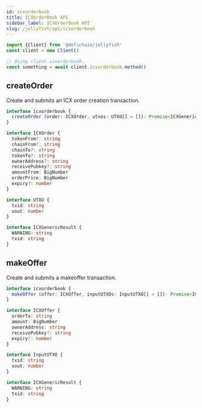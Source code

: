 ```yaml
---
id: icxorderbook
title: ICXOrderBook API
sidebar_label: ICXOrderBook API
slug: /jellyfish/api/icxorderbook
---
```


```js
import {Client} from '@defichain/jellyfish'
const client = new Client()

// Using client.icxorderbook.
const something = await client.icxorderbook.method()
```

## createOrder

Create and submits an ICX order creation transaction.

```ts title="client.icxorderbook.createOrder()"
interface icxorderbook {
  createOrder (order: ICXOrder, utxos: UTXO[] = []): Promise<ICXGenericResult>
}

interface ICXOrder {
  tokenFrom?: string
  chainFrom?: string
  chainTo?: string
  tokenTo?: string
  ownerAddress?: string
  receivePubkey?: string
  amountFrom: BigNumber
  orderPrice: BigNumber
  expiry?: number
}

interface UTXO {
  txid: string
  vout: number
}

interface ICXGenericResult {
  WARNING: string
  txid: string
}
```

## makeOffer

Create and submits a makeoffer transaction.

```ts title="client.icxorderbook.makeOffer()"
interface icxorderbook {
  makeOffer (offer: ICXOffer, inputUTXOs: InputUTXO[] = []): Promise<ICXGenericResult>
}

interface ICXOffer {
  orderTx: string
  amount: BigNumber
  ownerAddress: string
  receivePubkey?: string
  expiry?: number
}

interface InputUTXO {
  txid: string
  vout: number
}

interface ICXGenericResult {
  WARNING: string
  txid: string
}
```
